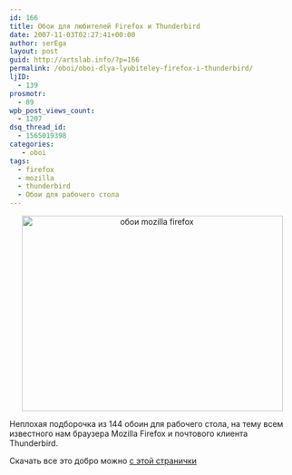 ```yaml
---
id: 166
title: Обои для любителей Firefox и Thunderbird
date: 2007-11-03T02:27:41+00:00
author: serEga
layout: post
guid: http://artslab.info/?p=166
permalink: /oboi/oboi-dlya-lyubiteley-firefox-i-thunderbird/
ljID:
  - 139
prosmotr:
  - 89
wpb_post_views_count:
  - 1207
dsq_thread_id:
  - 1565019398
categories:
   - oboi
tags:
  - firefox
  - mozilla
  - thunderbird
  - Обои для рабочего стола
---
```

<p style="text-align: center">
  <img src="http://www.mostlysavingmoney.com/wallpapers/mini/firefox116.jpg" title="обои mozilla firefox" alt="обои mozilla firefox" border="0" height="345" width="460" />
</p>

Неплохая подборочка из 144 обоин для рабочего стола, на тему всем известного нам браузера Mozilla Firefox и почтового клиента Thunderbird.

Скачать все это добро можно <a href="http://mostlysavingmoney.com/cool-firefox-wallpapers/" title="Обои для фанатов Mozilla firefox" target="_blank">с этой странички</a>